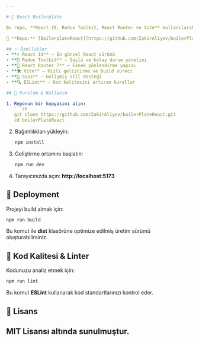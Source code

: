 ```yaml
---

# 🚀 React Boilerplate  

Bu repo, **React 19, Redux Toolkit, React Router ve Vite** kullanılarak oluşturulmuş modern bir **boilerplate** içerir. Geliştirme sürecini hızlandırmak ve projelerde tutarlılığı sağlamak için tasarlanmıştır.  

🔗 **Repo:** [BoilerplateReact](https://github.com/ZakirAliyev/boilerPlateReact)  

## ✨ Özellikler  
- **⚡ React 19** – En güncel React sürümü  
- **🔀 Redux Toolkit** – Güçlü ve kolay durum yönetimi  
- **🚏 React Router 7** – Esnek yönlendirme yapısı  
- **🛠️ Vite** – Hızlı geliştirme ve build süreci  
- **🎨 Sass** – Gelişmiş stil desteği  
- **🔍 ESLint** – Kod kalitesini artıran kurallar  

## 📂 Kurulum & Kullanım  

1. Reponun bir kopyasını alın:  
   ```sh
   git clone https://github.com/ZakirAliyev/boilerPlateReact.git
   cd boilerPlateReact
   ```
2. Bağımlılıkları yükleyin:  
   ```sh
   npm install
   ```
3. Geliştirme ortamını başlatın:  
   ```sh
   npm run dev
   ```
4. Tarayıcınızda açın: **http://localhost:5173**  

## 🚀 Deployment  
Projeyi build almak için:  
```sh
npm run build
```
Bu komut ile **dist** klasörüne optimize edilmiş üretim sürümü oluşturabilirsiniz.  

## 🎯 Kod Kalitesi & Linter  
Kodunuzu analiz etmek için:  
```sh
npm run lint
```
Bu komut **ESLint** kullanarak kod standartlarınızı kontrol eder.  

## 📜 Lisans  
MIT Lisansı altında sunulmuştur.  
---
```

